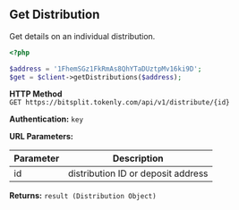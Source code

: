 ## Get Distribution

Get details on an individual distribution.

```php
<?php

$address = '1FhemSGz1FkRmAs8QhYTaDUztpMv16ki9D';
$get = $client->getDistributions($address);


```

**HTTP Method**  
```GET https://bitsplit.tokenly.com/api/v1/distribute/{id}```

**Authentication:** ```key```

**URL Parameters:**

Parameter   | Description
----------- | -------------
id          | distribution ID or deposit address


**Returns:** ```result (Distribution Object)```
